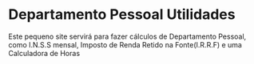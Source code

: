 # Departamento Pessoal Utilidades

 Este pequeno site servirá para fazer cálculos de Departamento Pessoal, 
 como I.N.S.S mensal, Imposto de Renda Retido na Fonte(I.R.R.F) e uma Calculadora de Horas 
